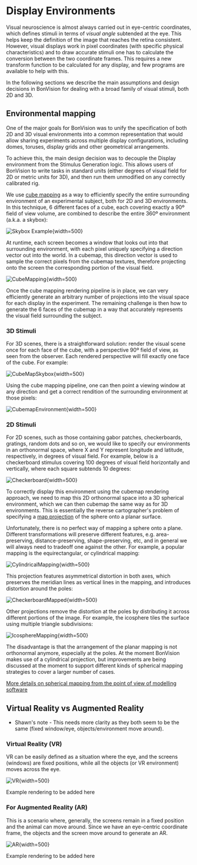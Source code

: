 # Display Environments

Visual neuroscience is almost always carried out in eye-centric coordinates, which defines stimuli in terms of _visual angle_ subtended at the eye. This helps keep the definition of the image that reaches the retina consistent. However, visual displays work in pixel coordinates (with specific physical characteristics) and to draw accurate stimuli one has to calculate the conversion between the two coordinate frames. This requires a new transform function to be calculated for any display, and few programs are available to help with this.

In the following sections we describe the main assumptions and design decisions in BonVision for dealing with a broad family of visual stimuli, both 2D and 3D.

## Environmental mapping

One of the major goals for BonVision was to unify the specification of both 2D and 3D visual environments into a common representation that would allow sharing experiments across multiple display configurations, including domes, toruses, display grids and other geometrical arrangements.

To achieve this, the main design decision was to decouple the Display environment from the Stimulus Generation logic. This allows users of BonVision to write tasks in standard units (either degrees of visual field for 2D or metric units for 3D), and then run them unmodified on any correctly calibrated rig.

We use [cube mapping](https://en.wikipedia.org/wiki/Cube_mapping) as a way to efficiently specify the entire surrounding environment of an experimental subject, both for 2D and 3D environments. In this technique, 6 different faces of a cube, each covering exactly a 90º field of view volume, are combined to describe the entire 360º environment (a.k.a. a skybox):

![Skybox Example](https://upload.wikimedia.org/wikipedia/commons/b/b4/Skybox_example.png){width=500} 

At runtime, each screen becomes a window that looks out into that surrounding environment, with each pixel uniquely specifying a direction vector out into the world. In a cubemap, this direction vector is used to sample the correct pixels from the cubemap textures, therefore projecting onto the screen the corresponding portion of the visual field.

![CubeMapping](~/images/DisplayLogic/CubeMapping.svg){width=500} 

Once the cube mapping rendering pipeline is in place, we can very efficiently generate an arbitrary number of projections into the visual space for each display in the experiment. The remaining challenge is then how to generate the 6 faces of the cubemap in a way that accurately represents the visual field surrounding the subject.

### 3D Stimuli

For 3D scenes, there is a straightforward solution: render the visual scene once for each face of the cube, with a perspective 90º field of view, as seen from the observer. Each rendered perspective will fill exactly one face of the cube. For example:

![CubeMapSkybox](~/images/DisplayLogic/CubeMapSkybox.png){width=500} 

Using the cube mapping pipeline, one can then point a viewing window at any direction and get a correct rendition of the surrounding environment at those pixels:

![CubemapEnvironment](~/images/DisplayLogic/CubemapEnvironment.webp){width=500} 


### 2D Stimuli

For 2D scenes, such as those containing gabor patches, checkerboards, gratings, random dots and so on, we would like to specify our environments in an orthonormal space, where X and Y represent longitude and latitude, respectively, in degrees of visual field. For example, below is a checkerboard stimulus covering 100 degrees of visual field horizontally and vertically, where each square subtends 10 degrees:

![Checkerboard](~/images/DisplayLogic/CheckerBoard.jpg){width=500} 

To correctly display this environment using the cubemap rendering approach, we need to map this 2D orthonormal space into a 3D spherical environment, which we can then cubemap the same way as for 3D environments. This is essentially the reverse cartographer's problem of specifying a [map projection](https://en.wikipedia.org/wiki/Map_projection) of the sphere onto a planar surface.

Unfortunately, there is no perfect way of mapping a sphere onto a plane. Different transformations will preserve different features, e.g. area-preserving, distance-preserving, shape-preserving, etc, and in general we will always need to tradeoff one against the other. For example, a popular mapping is the equirectangular, or cylindrical mapping:

![CylindricalMapping](~/images/DisplayLogic/CylindricalMapping.png){width=500} 

This projection features asymmetrical distortion in both axes, which preserves the meridian lines as vertical lines in the mapping, and introduces distortion around the poles:

![CheckerboardMapped](~/images/DisplayLogic/CheckerBoardMapped.jpg){width=500} 

Other projections remove the distortion at the poles by distributing it across different portions of the image. For example, the icosphere tiles the surface using multiple triangle subdivisions:

![IcosphereMapping](~/images/DisplayLogic/IcosphereMapping.png){width=500} 

The disadvantage is that the arrangement of the planar mapping is not orthonormal anymore, especially at the poles. At the moment BonVision makes use of a cylindrical projection, but improvements are being discussed at the moment to support different kinds of spherical mapping strategies to cover a larger number of cases.

[More details on spherical mapping from the point of view of modelling software](https://en.wikibooks.org/wiki/Blender_3D:_Noob_to_Pro/UV_Map_Basics)

## Virtual Reality vs Augmented Reality

- Shawn's note - This needs more clarity as they both seem to be the same (fixed window/eye, objects/environment move around).

### Virtual Reality (VR)
VR can be easily defined as a situation where the eye, and the screens (windows) are fixed positions, while all the objects (or VR environment) moves across the eye.

![VR](~/images/DisplayLogic/VRcartoon.png){width=500} 

 Example rendering to be added here

### For Augmented Reality (AR)

This is a scenario where, generally, the screens remain in a fixed position and the animal can move around. Since we have an eye-centric coordinate frame, the objects and the screen move around to generate an AR. 

![AR](~/images/DisplayLogic/ARcartoon.jpg){width=500} 

 Example rendering to be added here





